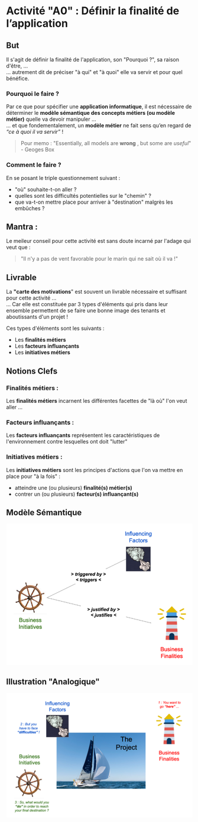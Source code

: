 # Activité "A0" : Définir la finalité de l’application

## But
Il s'agit de définir la finalité de l'application, son "Pourquoi ?", sa raison d'être, ...   
... autrement dit de préciser "à qui" et "à quoi" elle va servir et pour quel bénéfice.

### Pourquoi le faire ?
Par ce que pour spécifier une __application informatique__, il est nécessaire de déterminer le __modèle sémantique des concepts métiers (ou modèle métier)__ quelle va devoir manipuler ...   
... et que fondementalement, un __modèle métier__ ne fait sens qu’en regard de _“ce à quoi il va servir”_ !
> Pour memo : "Essentially, all models are __wrong__ , but some are _useful_" - Geoges Box

### Comment le faire ?
En se posant le triple questionnement suivant : 
* "où" souhaite-t-on aller ?
* quelles sont les difficultés potentielles sur le "chemin" ?
* que va-t-on mettre place pour arriver à "destination" malgrès les embûches ?

## Mantra : 
Le meileur conseil pour cette activité est sans doute incarné par l'adage qui veut que :
> "Il n'y a pas de vent favorable pour le marin qui ne sait où il va !"

## Livrable
La __"carte des motivations__" est souvent un livrable nécessaire et suffisant pour cette activité ...     
... Car elle est constituée par 3 types d'éléments qui pris dans leur ensemble permettent de se faire une bonne image des tenants et aboutissants d'un projet !

Ces types d'éléments sont les suivants :
* Les __finalités métiers__
* Les __facteurs influançants__
* Les __initiatives métiers__ 
 
## Notions Clefs

### Finalités métiers :    
Les __finalités métiers__ incarnent les différentes facettes de "là où" l'on veut aller ...
  
### Facteurs influançants :   
Les __facteurs influançants__ représentent les caractéristiques de l'environnement contre lesquelles ont doit "lutter"
  
### Initiatives métiers :   
Les __initiatives métiers__ sont les principes d'actions que l'on va mettre en place pour "à la fois" :
* atteindre une (ou plusieurs) __finalité(s) métier(s)__
* contrer un (ou plusieurs) __facteur(s) influançant(s)__ 


## Modèle Sémantique
![SemanticModel](https://github.com/iPlumb3r/BizApp-Spec-Methodo/blob/master/_Images/MotivationMap_SM.png)

## Illustration "Analogique"
![MotivationMap](https://github.com/iPlumb3r/BizApp-Spec-Methodo/blob/master/_Images/MotivationMap.png)
